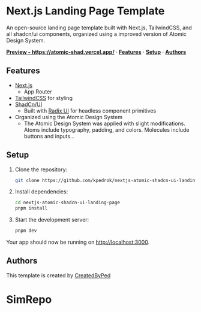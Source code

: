 # Next.js Landing Page Template

An open-source landing page template built with Next.js, TailwindCSS, and all shadcn/ui components, organized using a improved version of Atomic Design System.

<a href="https://atomic-shad.vercel.app/"><strong>Preview - https://atomic-shad.vercel.app/</strong></a> ·
<a href="#features"><strong>Features</strong></a> ·
<a href="#setup"><strong>Setup</strong></a> ·
<a href="#authors"><strong>Authors</strong></a>

## Features

- [Next.js](https://nextjs.org)
  - App Router
- [TailwindCSS](https://tailwindcss.com) for styling
- [ShadCn/UI](https://ui.shadcn.com)
  - Built with [Radix UI](https://radix-ui.com) for headless component primitives
- Organized using the Atomic Design System
  - The Atomic Design System was applied with slight modifications. Atoms include typography, padding, and colors. Molecules include buttons and inputs...
## Setup

1. Clone the repository:

   ```bash
   git clone https://github.com/kpedrok/nextjs-atomic-shadcn-ui-landing-page.git
   ```

2. Install dependencies:

   ```bash
   cd nextjs-atomic-shadcn-ui-landing-page
   pnpm install
   ```

3. Start the development server:

   ```bash
   pnpm dev
   ```

Your app should now be running on [http://localhost:3000](http://localhost:3000).

## Authors

This template is created by [CreatedByPed](https://x.com/CreatedByPed)
# SimRepo

